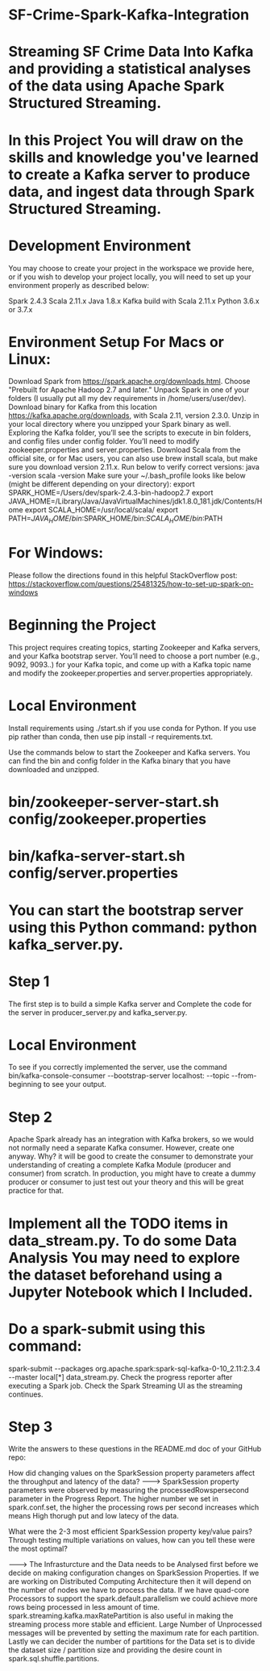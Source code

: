 # SF-Crime-Spark-Kafka-Integration

# Streaming SF Crime Data Into Kafka and providing a statistical analyses of the data using Apache Spark Structured Streaming.

# In this Project You will draw on the skills and knowledge you've learned to create a Kafka server to produce data, and ingest data through Spark Structured Streaming.

# Development Environment
  You may choose to create your project in the workspace we provide here, or if you wish to develop your project locally, you will need to set up your environment properly as       described below:

  Spark 2.4.3
  Scala 2.11.x
  Java 1.8.x
  Kafka build with Scala 2.11.x
  Python 3.6.x or 3.7.x

# Environment Setup For Macs or Linux:
  Download Spark from https://spark.apache.org/downloads.html. Choose "Prebuilt for Apache Hadoop 2.7 and later."
  Unpack Spark in one of your folders (I usually put all my dev requirements in /home/users/user/dev).
  Download binary for Kafka from this location https://kafka.apache.org/downloads, with Scala 2.11, version 2.3.0. Unzip in your local directory where you unzipped your Spark       binary as well. Exploring the Kafka folder, you’ll see the scripts to execute in bin folders, and config files under config folder. You’ll need to modify zookeeper.properties     and server.properties.
  Download Scala from the official site, or for Mac users, you can also use brew install scala, but make sure you download version 2.11.x.
  Run below to verify correct versions:
  java -version
  scala -version
  Make sure your ~/.bash_profile looks like below (might be different depending on your directory):
  export SPARK_HOME=/Users/dev/spark-2.4.3-bin-hadoop2.7
  export JAVA_HOME=/Library/Java/JavaVirtualMachines/jdk1.8.0_181.jdk/Contents/Home
  export SCALA_HOME=/usr/local/scala/
  export PATH=$JAVA_HOME/bin:$SPARK_HOME/bin:$SCALA_HOME/bin:$PATH
  
# For Windows:
  Please follow the directions found in this helpful StackOverflow post: https://stackoverflow.com/questions/25481325/how-to-set-up-spark-on-windows
  
# Beginning the Project
 This project requires creating topics, starting Zookeeper and Kafka servers, and your Kafka bootstrap server. You’ll need to choose a port number (e.g., 9092, 9093..) for your   Kafka topic, and come up with a Kafka topic name and modify the zookeeper.properties and server.properties appropriately.

# Local Environment
 Install requirements using ./start.sh if you use conda for Python. If you use pip rather than conda, then use pip install -r requirements.txt.

 Use the commands below to start the Zookeeper and Kafka servers. You can find the bin and config folder in the Kafka binary that you have downloaded and unzipped.

 # bin/zookeeper-server-start.sh config/zookeeper.properties
 # bin/kafka-server-start.sh config/server.properties
 
# You can start the bootstrap server using this Python command: python kafka_server.py.

# Step 1
 The first step is to build a simple Kafka server and Complete the code for the server in producer_server.py and kafka_server.py.
# Local Environment
 To see if you correctly implemented the server, use the command bin/kafka-console-consumer --bootstrap-server localhost:<your-port-number> --topic <your-topic-name> --from-       beginning to see your output.
  
# Step 2
Apache Spark already has an integration with Kafka brokers, so we would not normally need a separate Kafka consumer. However, create one anyway. Why? it will be good to create the consumer to demonstrate your understanding of creating a complete Kafka Module (producer and consumer) from scratch. In production, you might have to create a dummy producer or consumer to just test out your theory and this will be great practice for that.

# Implement all the TODO items in data_stream.py. To do some Data Analysis You may need to explore the dataset beforehand using a Jupyter Notebook which I Included.

# Do a spark-submit using this command: 

spark-submit --packages org.apache.spark:spark-sql-kafka-0-10_2.11:2.3.4 --master local[*] data_stream.py.
  Check the progress reporter after executing a Spark job.
  Check the Spark Streaming UI as the streaming continues.
  
# Step 3

Write the answers to these questions in the README.md doc of your GitHub repo:

How did changing values on the SparkSession property parameters affect the throughput and latency of the data?
 ---> SparkSession property parameters were observed by measuring the processedRowspersecond parameter in the Progress Report. The higher number we set in spark.conf.set, the         higher the processing rows per second increases which means High thorugh put and low latecy of the data.
 
What were the 2-3 most efficient SparkSession property key/value pairs? Through testing multiple variations on values, how can you tell these were the most optimal?

 ---> The Infrasturcture and the Data needs to be Analysed first before we decide on making configuration changes on SparkSession Properties. If we are working on Distributed         Computing Architecture then it will depend on the number of nodes we have to process the data. If we have quad-core Processors to support the                                     spark.default.parallelism we could achieve more rows being processed in less amount of time. spark.streaming.kafka.maxRatePartition is also useful in making the streaming       process more stable and efficient. Large Number of Unprocessed messages will be prevented by setting the maximum rate for each partition. Lastly we can decider the number       of partitions for the Data set is to divide the dataset size / partition size and providing the desire count in spark.sql.shuffle.partitions. 
